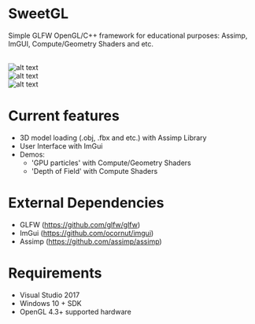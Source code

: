# SweetGL
Simple GLFW OpenGL/C++ framework for educational purposes: Assimp, ImGUI, Compute/Geometry Shaders and etc.

<br>![alt text](https://preview.ibb.co/fYNQAf/Sweet-GL-Deferred-Shading.png")
<br>![alt text](https://preview.ibb.co/bQsYeK/DOF.png")
<br>![alt text](https://preview.ibb.co/nBUqRz/Untitled.png")

# Current features
- 3D model loading (.obj, .fbx and etc.) with Assimp Library
- User Interface with ImGui
- Demos:
  - 'GPU particles' with Compute/Geometry Shaders
  - 'Depth of Field' with Compute Shaders

# External Dependencies
- GLFW (https://github.com/glfw/glfw)
- ImGui (https://github.com/ocornut/imgui)
- Assimp (https://github.com/assimp/assimp)

# Requirements
- Visual Studio 2017
- Windows 10 + SDK
- OpenGL 4.3+ supported hardware
